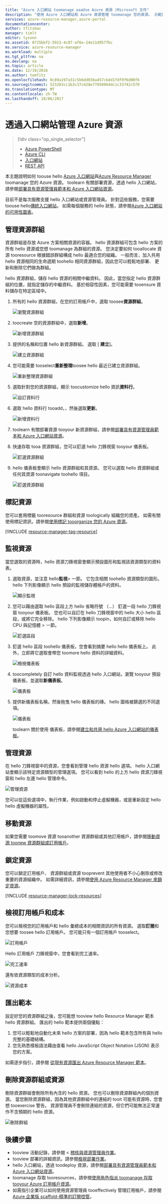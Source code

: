 ```yaml
---
title: "Azure 入口網站 toomanage aaaUse Azure 資源 |Microsoft 文件"
description: "使用 Azure 入口網站和 Azure 資源管理 toomanage 您的資源。 示範如何使用儀表板 toomonitor 資源 toowork。"
services: azure-resource-manager,azure-portal
documentationcenter: 
author: tfitzmac
manager: timlt
editor: tysonn
ms.assetid: 0725bbf2-5913-4c07-af6e-24e11d957fbc
ms.service: azure-resource-manager
ms.workload: multiple
ms.tgt_pltfrm: na
ms.devlang: na
ms.topic: article
ms.date: 12/19/2016
ms.author: tomfitz
ms.openlocfilehash: 0c89a197a31c5b6dd03ba457cb4d1fdf9f6d00f6
ms.sourcegitcommit: 523283cc1b3c37c428e77850964dc1c33742c5f0
ms.translationtype: MT
ms.contentlocale: zh-TW
ms.lasthandoff: 10/06/2017
---
```

# <a name="manage-azure-resources-through-portal"></a>透過入口網站管理 Azure 資源
> [!div class="op_single_selector"]
> * [Azure PowerShell](powershell-azure-resource-manager.md)
> * [Azure CLI](xplat-cli-azure-resource-manager.md)
> * [入口網站](resource-group-portal.md) 
> * [REST API](resource-manager-rest-api.md)
> 
> 

本主題說明如何 toouse hello [Azure 入口網站](https://portal.azure.com)與[Azure Resource Manager](resource-group-overview.md) toomanage 您的 Azure 資源。 toolearn 有關部署資源，透過 hello 入口網站，請參閱[部署具有資源管理員範本和 Azure 入口網站資源](resource-group-template-deploy-portal.md)。

目前不是每次服務支援 hello 入口網站或資源管理員。 針對這些服務，您需要 toouse hello[傳統入口網站](https://manage.windowsazure.com)。 如需每個服務的 hello 狀態，請參閱[Azure 入口網站的可用性圖表](https://azure.microsoft.com/features/azure-portal/availability/)。

## <a name="manage-resource-groups"></a>管理資源群組

資源群組是存放 Azure 方案相關資源的容器。 hello 資源群組可包含 hello 方案的所有 hello 資源或您想 toomanage 為群組的資源。 您決定要如何 tooallocate 資源 tooresource 根據錯誤群組構成 hello 最適合您的組織。 一般而言，加入共用 hello 資源相同的生命週期 toohello 相同資源群組，因此您可以輕鬆地部署、 更新和刪除它們做為群組。 

hello 資源群組，儲存 hello 資源的相關中繼資料。 因此，當您指定 hello 資源群組的位置，就指定儲存的中繼資料。 基於相容性因素，您可能需要 tooensure 資料儲存在特定區域中。

1. 所有的 hello 資源群組，在您的訂用帳戶中，選取 toosee**資源群組**。
   
    ![瀏覽資源群組](./media/resource-group-portal/browse-groups.png)
2. toocreate 空的資源群組中，選取**新增**。
   
    ![新增資源群組](./media/resource-group-portal/add-resource-group.png)
3. 提供的名稱和位置 hello 新資源群組。 選取 [ **建立**]。
   
    ![建立資源群組](./media/resource-group-portal/create-empty-group.png)
4. 您可能需要 tooselect**重新整理**toosee hello 最近已建立資源群組。
   
    ![重新整理資源群組](./media/resource-group-portal/refresh-resource-groups.png)
5. 選取針對您的資源群組，顯示 toocustomize hello 資訊**資料行**。
   
    ![自訂資料行](./media/resource-group-portal/select-columns.png)
6. 選取 hello 資料行 tooadd，，然後選取**更新**。
   
    ![新增資料行](./media/resource-group-portal/add-columns.png)
7. toolearn 有關部署資源 tooyour 新資源群組，請參閱[部署具有資源管理員範本和 Azure 入口網站資源](resource-group-template-deploy-portal.md)。
8. 快速存取 tooa 資源群組，您可以釘選 hello 刀鋒視窗 tooyour 儀表板。
   
    ![釘選資源群組](./media/resource-group-portal/pin-group.png)
9. hello 儀表板會顯示 hello 資源群組和其資源。 您可以選取 hello 資源群組或任何其資源 toonavigate toohello 項目。
   
    ![釘選資源群組](./media/resource-group-portal/show-resource-group-dashboard.png)

## <a name="tag-resources"></a>標記資源
您可以套用標籤 tooresource 群組和資源 toologically 組織您的資產。 如需有關使用標記資訊，請參閱[使用標記 tooorganize 您的 Azure 資源](resource-group-using-tags.md)。

[!INCLUDE [resource-manager-tag-resource](../../includes/resource-manager-tag-resources.md)]

## <a name="monitor-resources"></a>監視資源
當您選取的資源時，hello 資源刀鋒視窗會顯示預設圖形和監視該資源類型的資料表。

1. 選取資源，並注意 hello**監視**> 一節。 它包含相關 toohello 資源類型的圖形。 hello 下列影像顯示 hello 預設的監視儲存體帳戶的資料。
   
    ![顯示監視](./media/resource-group-portal/show-monitoring.png)
2. 您可以藉由選取 hello 區段上方 hello 省略符號 （...） 釘選一段 hello 刀鋒視窗 tooyour 儀表板。 您也可以自訂在 hello 刀鋒視窗中的 hello 大小 hello 區段，或將它完全移除。 hello 下列影像顯示 toopin，如何自訂或移除 hello CPU 與記憶體 > 一節。
   
    ![釘選區段](./media/resource-group-portal/pin-cpu-section.png)
3. 釘選 hello 區段 toohello 儀表板，您會看到摘要 hello hello 儀表板上。 此外，立即將它選取會帶您 toomore hello 資料的詳細資料。
   
    ![檢視儀表板](./media/resource-group-portal/view-startboard.png)
4. toocompletely 自訂 hello 資料監視透過 hello 入口網站，瀏覽 tooyour 預設儀表板，並選取**新儀表板**。
   
    ![儀表板](./media/resource-group-portal/dashboard.png)
5. 提供新儀表板名稱，然後拖曳 hello 儀表板的磚。 hello 圖格被篩選的不同選項。
   
    ![儀表板](./media/resource-group-portal/create-dashboard.png)
   
     toolearn 關於使用 儀表板，請參閱[建立和共用 hello Azure 入口網站的儀表板](../azure-portal/azure-portal-dashboards.md)。

## <a name="manage-resources"></a>管理資源
在 hello 刀鋒視窗中的資源，您會看到管理 hello 資源 hello 選項。 hello 入口網站會顯示該特定資源類型的管理選項。 您可以看到 hello 的上方 hello 資源刀鋒視窗和 hello 左邊 hello 管理命令。

![管理資源](./media/resource-group-portal/manage-resources.png)

您可以從這些選項中，執行作業，例如啟動和停止虛擬機器，或是重新設定 hello hello 虛擬機器的屬性。

## <a name="move-resources"></a>移動資源
如果您需要 toomove 資源 tooanother 資源群組或其他訂用帳戶，請參閱[移動資源 toonew 資源群組或訂用帳戶](resource-group-move-resources.md)。

## <a name="lock-resources"></a>鎖定資源
您可以鎖定訂用帳戶、 資源群組或資源 tooprevent 其他使用者不小心刪除或修改重要的資源組織中。 如需詳細資訊，請參閱[使用 Azure Resource Manager 來鎖定資源](resource-group-lock-resources.md)。

[!INCLUDE [resource-manager-lock-resources](../../includes/resource-manager-lock-resources.md)]

## <a name="view-your-subscription-and-costs"></a>檢視訂用帳戶和成本
您可以檢視您的訂用帳戶和 hello 彙總成本的相關資訊的所有資源。 選取**訂閱**和您想要 toosee hello 訂用帳戶。 您可能只有一個訂用帳戶 tooselect。

![訂用帳戶](./media/resource-group-portal/select-subscription.png)

Hello 訂用帳戶 刀鋒視窗中，您會看到完工速率。

![完工速率](./media/resource-group-portal/burn-rate.png)

還有依資源類型的成本分析。

![資源成本](./media/resource-group-portal/cost-by-resource.png)

## <a name="export-template"></a>匯出範本
設定好您的資源群組之後，您可能想 tooview hello Resource Manager 範本 hello 資源群組。 匯出的 hello 範本提供兩個優點：

1. 您可以輕鬆地自動化未來 hello 方案的部署，因為 hello 範本包含所有與 hello 完整的基礎結構。
2. 您先熟悉樣板語法藉由查看 hello JavaScript Object Notation (JSON) 表示您的方案。

如需逐步指引，請參閱 [從現有資源匯出 Azure Resource Manager 範本](resource-manager-export-template.md)。

## <a name="delete-resource-group-or-resources"></a>刪除資源群組或資源
刪除資源群組會刪除所有內含的 hello 資源。 您也可以刪除資源群組內的個別資源。 當您刪除資源群組，因為其他資源群組中的連結的 tooit 可能有資源時，您會想 tooexercise 警告。 資源管理員不會刪除連結的資源，但它們可能無法正常運作不含預期的 hello 資源。

![刪除群組](./media/resource-group-portal/delete-group.png)

## <a name="next-steps"></a>後續步驟
* tooview 活動記錄，請參閱 <<c0> [ 稽核與資源管理員作業](resource-group-audit.md)。
* tooview 部署的詳細資訊，請參閱[檢視部署作業](resource-manager-deployment-operations.md)。
* hello 入口網站，透過 toodeploy 資源，請參閱[部署具有資源管理員範本和 Azure 入口網站資源](resource-group-template-deploy-portal.md)。
* toomanage 存取 tooresources，請參閱[使用角色指派 toomanage 存取 tooyour Azure 訂用帳戶資源](../active-directory/role-based-access-control-configure.md)。
* 如需指引企業可以如何使用資源管理員 tooeffectively 管理訂用帳戶，請參閱[Azure 企業版 scaffold-精準的訂閱控管](resource-manager-subscription-governance.md)。

